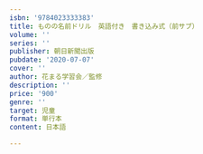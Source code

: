 ```yaml
---
isbn: '9784023333383'
title: ものの名前ドリル　英語付き　書き込み式（前サブ）
volume: ''
series: ''
publisher: 朝日新聞出版
pubdate: '2020-07-07'
cover: ''
author: 花まる学習会／監修
description: ''
price: '900'
genre: ''
target: 児童
format: 単行本
content: 日本語

---
```


